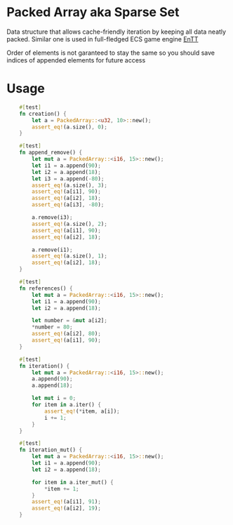# Packed Array aka Sparse Set

Data structure that allows cache-friendly iteration by keeping all data neatly packed.
Similar one is used in full-fledged ECS game engine [EnTT](https://github.com/skypjack/entt)

Order of elements is not garanteed to stay the same so you should save indices of appended elements for future access

# Usage
```rust
    #[test]
    fn creation() {
        let a = PackedArray::<u32, 10>::new();
        assert_eq!(a.size(), 0);
    }

    #[test]
    fn append_remove() {
        let mut a = PackedArray::<i16, 15>::new();
        let i1 = a.append(90);
        let i2 = a.append(18);
        let i3 = a.append(-80);
        assert_eq!(a.size(), 3);
        assert_eq!(a[i1], 90);
        assert_eq!(a[i2], 18);
        assert_eq!(a[i3], -80);

        a.remove(i3);
        assert_eq!(a.size(), 2);
        assert_eq!(a[i1], 90);
        assert_eq!(a[i2], 18);

        a.remove(i1);
        assert_eq!(a.size(), 1);
        assert_eq!(a[i2], 18);
    }

    #[test]
    fn references() {
        let mut a = PackedArray::<i16, 15>::new();
        let i1 = a.append(90);
        let i2 = a.append(18);

        let number = &mut a[i2];
        *number = 80;
        assert_eq!(a[i2], 80);
        assert_eq!(a[i1], 90);
    }

    #[test]
    fn iteration() {
        let mut a = PackedArray::<i16, 15>::new();
        a.append(90);
        a.append(18);

        let mut i = 0;
        for item in a.iter() {
            assert_eq!(*item, a[i]);
            i += 1;
        }
    }

    #[test]
    fn iteration_mut() {
        let mut a = PackedArray::<i16, 15>::new();
        let i1 = a.append(90);
        let i2 = a.append(18);

        for item in a.iter_mut() {
            *item += 1;
        }
        assert_eq!(a[i1], 91);
        assert_eq!(a[i2], 19);
    }
```
